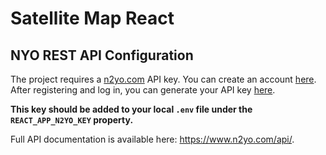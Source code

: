 # Satellite Map React

## NYO REST API Configuration

The project requires a [n2yo.com](https://www.n2yo.com) API key. You can create an account [here](https://www.n2yo.com/login/register/).
After registering and log in, you can generate your API key [here](https://www.n2yo.com/login/edit/).

**This key should be added to your local `.env` file under the `REACT_APP_N2YO_KEY` property.**

Full API documentation is available here: https://www.n2yo.com/api/.
